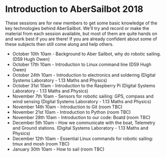# Introduction to AberSailbot 2018

These sessions are for new members to get some basic knowledge of the key technologies behind AberSailbot. 
We'll try and record or make the material from each session available, but most of them are quite hands on and work best if you are there!
If you are already confident about some of these subjects then still come along and help others.

* October 10th 10am - Background to Aber Sailbot, why do robotic sailing. (D59 Hugh Owen)
* October 17th 10am - Introduction to Linux command line (D59 Hugh Owen)
* October 24th 10am - Introduction to electronics and soldering (Digital Systems Laboratory - 1.13 Maths and Physics)
* October 31st 10am - Introduction to the Raspberry Pi (Digital Systems Laboratory - 1.13 Maths and Physics)
* November 7th 10am - Sensors for robotic sailing: GPS, compass and wind sensing (Digital Systems Laboratory - 1.13 Maths and Physics)
* November 14th 10am - Introduction to Git (room TBC)
* November 21st 10am - Introduction to Python (room TBC)
* November 28th 10am - Introduction to our code: Boatd (room TBC)
* December 5th 10am - How we communicate with the boat, Telemetry and Ground stations. (Digital Systems Laboratory - 1.13 Maths and Physics)
* December 12th 10am - Essential Linux commands for robotic sailing: tmux and mosh (room TBC)
* January 30th 10am - How to sail (room TBC)
